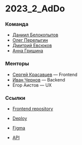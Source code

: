 # 2023_2_AdDo

### Команда

* [Даниил Белокопытов](https://github.com/ambushidozho)
* [Олег Перелыгин](https://github.com/osperelygin)
* [Дмитрий Евсюков](https://github.com/Dmitry-Evsyukov)
* [Анна Гришина](https://github.com/Kayetana)

### Менторы

* [Сергей Красавцев](https://github.com/Krasava872) — Frontend
* [Иван Чернов](https://github.com/Blackbackofficial) — Backend
* Егор Аистов — UX

### Ссылки
* [Frontend repository](https://github.com/frontend-park-mail-ru/2023_2_AdDo)

* [Deploy](http://82.146.45.164:8081/)

* [Figma](https://www.figma.com/file/zDsdpXpKI2vuSEs6hL1XP1/MusicOn?type=design&node-id=0-1&mode=design&t=JUugOf4GzxkjGkOV-0)

* [API](http://musicon.space:8080/swagger/index.html)